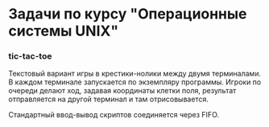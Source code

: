 # Задачи по курсу "Операционные системы UNIX"

### tic-tac-toe

Текстовый вариант игры в крестики-нолики между двумя терминалами.
В каждом терминале запускается по экземпляру программы. 
Игроки по очереди делают ход, задавая координаты клетки поля, результат отправляется на другой терминал и там отрисовывается.

Стандартный ввод-вывод скриптов соединяется через FIFO.
